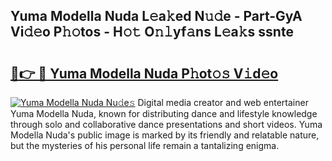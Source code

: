 ## Yuma Modella Nuda L𝚎a𝚔ed N𝚞𝚍e - Part-GyA Vi𝚍𝚎o P𝚑𝚘tos - H𝚘𝚝 O𝚗𝚕yf𝚊ns L𝚎a𝚔s ssnte

# <h2><a href="http://kfey3c.oniu.top/?m=Yuma+Modella+Nuda">🔗👉 🔴 Yuma Modella Nuda P𝚑ot𝚘𝚜 V𝚒d𝚎o</a></h2>

[![Yuma Modella Nuda Nu𝚍e𝚜](https://i.imgur.com/0qMVB7G.gif)](http://kfey3c.oniu.top/?m=Yuma+Modella+Nuda)
Digital media creator and web entertainer Yuma Modella Nuda, known for distributing dance and lifestyle knowledge through solo and collaborative dance presentations and short videos. Yuma Modella Nuda's public image is marked by its friendly and relatable nature, but the mysteries of his personal life remain a tantalizing enigma.  
